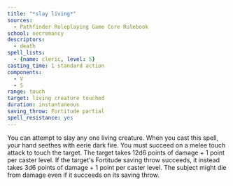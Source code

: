 ```yaml
---
title: "*slay living*"
sources:
  - Pathfinder Roleplaying Game Core Rulebook
school: necromancy
descriptors:
  - death
spell_lists:
  - {name: cleric, level: 5}
casting_time: 1 standard action
components:
  - V
  - S
range: touch
target: living creature touched
duration: instantaneous
saving_throw: Fortitude partial
spell_resistance: yes
---
```


You can attempt to slay any one living creature. When you cast this spell, your hand seethes with eerie dark fire. You must succeed on a melee touch attack to touch the target. The target takes 12d6 points of damage + 1 point per caster level. If the target's Fortitude saving throw succeeds, it instead takes 3d6 points of damage + 1 point per caster level. The subject might die from damage even if it succeeds on its saving throw.

